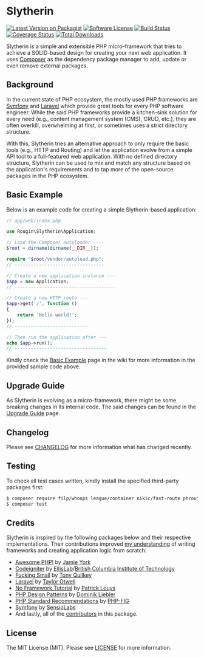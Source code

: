 # Slytherin

[![Latest Version on Packagist][ico-version]][link-packagist]
[![Software License][ico-license]][link-license]
[![Build Status][ico-build]][link-build]
[![Coverage Status][ico-coverage]][link-coverage]
[![Total Downloads][ico-downloads]][link-downloads]

Slytherin is a simple and extensible PHP micro-framework that tries to achieve a SOLID-based design for creating your next web application. It uses [Composer](https://getcomposer.org/) as the dependency package manager to add, update or even remove external packages.

## Background

In the current state of PHP ecosystem, the mostly used PHP frameworks are [Symfony](http://symfony.com) and [Laravel](https://laravel.com) which provide great tools for every PHP software engineer. While the said PHP frameworks provide a kitchen-sink solution for every need (e.g., content management system (CMS), CRUD, etc.), they are often overkill, overwhelming at first, or sometimes uses a strict directory structure.

With this, Slytherin tries an alternative approach to only require the basic tools (e.g., HTTP and Routing) and let the application evolve from a simple API tool to a full-featured web application. With no defined directory structure, Slytherin can be used to mix and match any structure based on the application's requirements and to tap more of the open-source packages in the PHP ecosystem.

## Basic Example

Below is an example code for creating a simple Slytherin-based application:

``` php
// app/web/index.php

use Rougin\Slytherin\Application;

// Load the Composer autoloader ----
$root = dirname(dirname(__DIR__));

require "$root/vendor/autoload.php";
// ---------------------------------

// Create a new application instance ---
$app = new Application;
// -------------------------------------

// Create a new HTTP route ---
$app->get('/', function ()
{
    return 'Hello world!';
});
// ---------------------------

// Then run the application after ---
echo $app->run();
// ----------------------------------
```

Kindly check the [Basic Example][link-example] page in the wiki for more information in the provided sample code above.

## Upgrade Guide

As Slytherin is evolving as a micro-framework, there might be some breaking changes in its internal code. The said changes can be found in the [Upgrade Guide][link-upgrade] page.

## Changelog

Please see [CHANGELOG][link-changelog] for more information what has changed recently.

## Testing

To check all test cases written, kindly install the specified third-party packages first:

``` bash
$ composer require filp/whoops league/container nikic/fast-route phroute/phroute rdlowrey/auryn twig/twig zendframework/zend-diactoros zendframework/zend-stratigility http-interop/http-middleware:^0.4.1 --dev
$ composer test
```

## Credits

Slytherin is inspired by the following packages below and their respective implementations. Their contributions improved [my understanding][link-home] of writing frameworks and creating application logic from scratch:

* [Awesome PHP!](https://github.com/ziadoz/awesome-php) by [Jamie York](https://github.com/ziadoz)
* [Codeigniter](https://codeigniter.com) by [EllisLab](https://ellislab.com)/[British Columbia Institute of Technology](http://www.bcit.ca)
* [Fucking Small](https://github.com/trq/fucking-small) by [Tony Quilkey](https://github.com/trq)
* [Laravel](https://laravel.com) by [Taylor Otwell](https://github.com/taylorotwell)
* [No Framework Tutorial](https://github.com/PatrickLouys/no-framework-tutorial) by [Patrick Louys](https://github.com/PatrickLouys)
* [PHP Design Patterns](http://designpatternsphp.readthedocs.org/en/latest) by [Dominik Liebler](https://github.com/domnikl)
* [PHP Standard Recommendations](http://www.php-fig.org/psr) by [PHP-FIG](http://www.php-fig.org)
* [Symfony](http://symfony.com) by [SensioLabs](https://sensiolabs.com)
* And lastly, all of the [contributors][link-contributors] in this package.

## License

The MIT License (MIT). Please see [LICENSE][link-license] for more information.

[ico-build]: https://img.shields.io/github/actions/workflow/status/rougin/slytherin/build.yml?style=flat-square
[ico-coverage]: https://img.shields.io/codecov/c/github/rougin/slytherin?style=flat-square
[ico-downloads]: https://img.shields.io/packagist/dt/rougin/slytherin.svg?style=flat-square
[ico-license]: https://img.shields.io/badge/license-MIT-brightgreen.svg?style=flat-square
[ico-version]: https://img.shields.io/packagist/v/rougin/slytherin.svg?style=flat-square

[link-build]: https://github.com/rougin/slytherin/actions
[link-changelog]: https://github.com/rougin/slytherin/blob/master/CHANGELOG.md
[link-contributors]: https://github.com/rougin/slytherin/contributors
[link-coverage]: https://app.codecov.io/gh/rougin/slytherin
[link-downloads]: https://packagist.org/packages/rougin/slytherin
[link-example]: https://github.com/rougin/slytherin/wiki/Basic-Example
[link-home]: https://roug.in
[link-license]: https://github.com/rougin/slytherin/blob/master/LICENSE.md
[link-packagist]: https://packagist.org/packages/rougin/slytherin
[link-upgrade]: https://github.com/rougin/slytherin/wiki/Upgrade-Guide